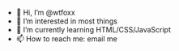 - 👋 Hi, I’m @wtfoxx
- 👀 I’m interested in most things
- 🌱 I’m currently learning HTML/CSS/JavaScript
- 📫 How to reach me: email me 

<!---
wtfoxx/wtfoxx is a ✨ special ✨ repository because its `README.md` (this file) appears on your GitHub profile.
You can click the Preview link to take a look at your changes.
--->
